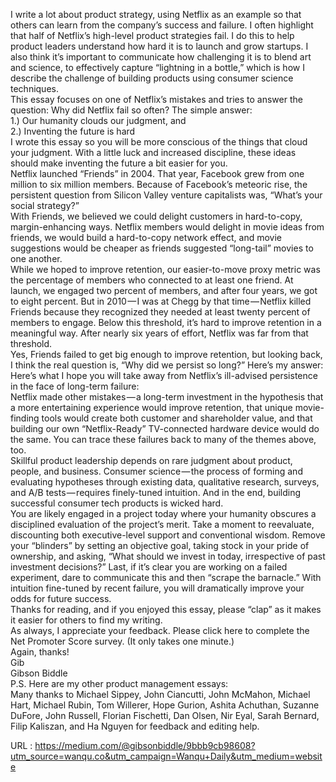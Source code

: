   I write a lot about product strategy, using Netflix as an example so that others can learn from the company’s success and failure. I often highlight that half of Netflix’s high-level product strategies fail. I do this to help product leaders understand how hard it is to launch and grow startups. I also think it’s important to communicate how challenging it is to blend art and science, to effectively capture “lightning in a bottle,” which is how I describe the challenge of building products using consumer science techniques.  
    This essay focuses on one of Netflix’s mistakes and tries to answer the question: Why did Netflix fail so often? The simple answer:  
    1.) Our humanity clouds our judgment, and  
    2.) Inventing the future is hard  
    I wrote this essay so you will be more conscious of the things that cloud your judgment. With a little luck and increased discipline, these ideas should make inventing the future a bit easier for you.  
    Netflix launched “Friends” in 2004. That year, Facebook grew from one million to six million members. Because of Facebook’s meteoric rise, the persistent question from Silicon Valley venture capitalists was, “What’s your social strategy?”  
    With Friends, we believed we could delight customers in hard-to-copy, margin-enhancing ways. Netflix members would delight in movie ideas from friends, we would build a hard-to-copy network effect, and movie suggestions would be cheaper as friends suggested “long-tail” movies to one another.  
    While we hoped to improve retention, our easier-to-move proxy metric was the percentage of members who connected to at least one friend. At launch, we engaged two percent of members, and after four years, we got to eight percent. But in 2010 — I was at Chegg by that time — Netflix killed Friends because they recognized they needed at least twenty percent of members to engage. Below this threshold, it’s hard to improve retention in a meaningful way. After nearly six years of effort, Netflix was far from that threshold.  
    Yes, Friends failed to get big enough to improve retention, but looking back, I think the real question is, “Why did we persist so long?” Here’s my answer:  
    Here’s what I hope you will take away from Netflix’s ill-advised persistence in the face of long-term failure:  
    Netflix made other mistakes — a long-term investment in the hypothesis that a more entertaining experience would improve retention, that unique movie-finding tools would create both customer and shareholder value, and that building our own “Netflix-Ready” TV-connected hardware device would do the same. You can trace these failures back to many of the themes above, too.  
    Skillful product leadership depends on rare judgment about product, people, and business. Consumer science — the process of forming and evaluating hypotheses through existing data, qualitative research, surveys, and A/B tests — requires finely-tuned intuition. And in the end, building successful consumer tech products is wicked hard.  
    You are likely engaged in a project today where your humanity obscures a disciplined evaluation of the project’s merit. Take a moment to reevaluate, discounting both executive-level support and conventional wisdom. Remove your “blinders” by setting an objective goal, taking stock in your pride of ownership, and asking, “What should we invest in today, irrespective of past investment decisions?” Last, if it’s clear you are working on a failed experiment, dare to communicate this and then “scrape the barnacle.” With intuition fine-tuned by recent failure, you will dramatically improve your odds for future success.  
    Thanks for reading, and if you enjoyed this essay, please “clap” as it makes it easier for others to find my writing.  
    As always, I appreciate your feedback. Please click here to complete the Net Promoter Score survey. (It only takes one minute.)  
    Again, thanks!  
    Gib  
    Gibson Biddle  
    P.S. Here are my other product management essays:  
    Many thanks to Michael Sippey, John Ciancutti, John McMahon, Michael Hart, Michael Rubin, Tom Willerer, Hope Gurion, Ashita Achuthan, Suzanne DuFore, John Russell, Florian Fischetti, Dan Olsen, Nir Eyal, Sarah Bernard, Filip Kaliszan, and Ha Nguyen for feedback and editing help.  
      
    
  URL : https://medium.com/@gibsonbiddle/9bbb9cb98608?utm_source=wanqu.co&utm_campaign=Wanqu+Daily&utm_medium=website
